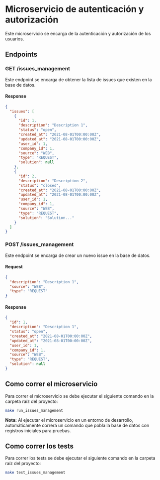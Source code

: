 # Microservicio de autenticación y autorización

Este microservicio se encarga de la autenticación y autorización de los usuarios.

## Endpoints

### GET /issues_management

Este endpoint se encarga de obtener la lista de issues que existen en la base de datos.

#### Response

```json
{
  "issues": [
    {
      "id": 1,
      "description": "Description 1",
      "status": "open",
      "created_at": "2021-08-01T00:00:00Z",
      "updated_at": "2021-08-01T00:00:00Z",
      "user_id": 1,
      "company_id": 1,
      "source": "WEB",
      "type": "REQUEST",
      "solution": null
    },
    {
      "id": 2,
      "description": "Description 2",
      "status": "closed",
      "created_at": "2021-08-01T00:00:00Z",
      "updated_at": "2021-08-01T00:00:00Z",
      "user_id": 1,
      "company_id": 1,
      "source": "WEB",
      "type": "REQUEST",
      "solution": "Solution..."
    }
  ]
}
```

### POST /issues_management
Este endpoint se encarga de crear un nuevo issue en la base de datos.

#### Request

```json
{
  "description": "Description 1",
  "source": "WEB",
  "type": "REQUEST"
}
```

#### Response

```json
{
  "id": 1,
  "description": "Description 1",
  "status": "open",
  "created_at": "2021-08-01T00:00:00Z",
  "updated_at": "2021-08-01T00:00:00Z",
  "user_id": 1,
  "company_id": 1,
  "source": "WEB",
  "type": "REQUEST",
  "solution": null
}
```

## Como correr el microservicio

Para correr el microservicio se debe ejecutar el siguiente comando en la carpeta raíz del proyecto:

```bash
make run_issues_management
```

**Nota:** Al ejecutar el microservicio en un entorno de desarrollo, automáticamente correrá un comando que pobla la base
de datos con registros iniciales para pruebas.

## Como correr los tests

Para correr los tests se debe ejecutar el siguiente comando en la carpeta raíz del proyecto:

```bash
make test_issues_management
```
